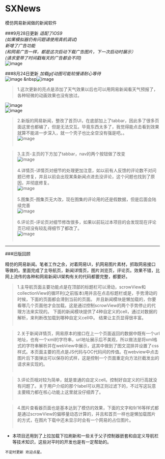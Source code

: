 # SXNews
模仿网易新闻做的新闻软件

###9月28日更新
_适配了iOS9_<br />
_(如果模拟器仍有问题请使用真机调试)_<br />
_新增了广告功能_<br />
_(和网易广告一样，都是这次启动下载广告图片，下一次启动时展示）_<br />
_(请求里带了时间戳每天的广告都会不同)_<br />
![image](https://github.com/dsxNiubility/SXNews/raw/master/screenshots/68.gif)<br />

###8月24日更新
_加载gif动图可能较慢请耐心等待_<br />
![image](https://github.com/dsxNiubility/SXNews/raw/master/screenshots/66.gif)
&nbsp![image](https://github.com/dsxNiubility/SXNews/raw/master/screenshots/65.gif)<br />

>1.这次更新的亮点是添加了天气效果以后也可以用网易新闻看天气预报了，各种轻微的动画效果也没有放过。

![image](https://github.com/dsxNiubility/SXNews/raw/master/screenshots/015.png)<br />
![image](https://github.com/dsxNiubility/SXNews/raw/master/screenshots/016.png)<br />



>2.新版的网易新闻，整改了首页UI，在底部加上了tabbar，因此多了很多页面这里也都编了，但是无法交互。毕竟东西太多了，我觉得能点击看到效果就算不能进一步深入，就一个壳子也比全空没有强是吧。。<br />
![image](https://github.com/dsxNiubility/SXNews/raw/master/screenshots/309.png)<br /><br />


>3.主页-主页的下方加了tabbar，nav的两个按钮做了改变<br />
![image](https://github.com/dsxNiubility/SXNews/raw/master/screenshots/011.png)<br /><br />
>4.详情页-详情页对细节的处理更加注意，如以前有人反馈的评论数不对问题已修复，并且以前会出现某条新闻点进去没评论，这个问题也找到了原因，并彻底修复。<br />
![image](https://github.com/dsxNiubility/SXNews/raw/master/screenshots/012.png)<br /><br />
>5.图集页-图集页无大改，现在图集的评论用的还是假数据，但是后面会陆续完善<br />
![image](https://github.com/dsxNiubility/SXNews/raw/master/screenshots/014.png)<br /><br />
>6.评论页-评论页对细节修改很多，如果以前玩过本项目的会发现现在评论页已经没有较乱得细节了都改了。<br />
![image](https://github.com/dsxNiubility/SXNews/raw/master/screenshots/013.png)<br /><br />



---
###旧版回顾

精仿的网易新闻。笔者工作之余，对着网易UI，扒网易图片素材，抓取网易接口等做的。里面完成了主导航页，新闻详情页，图片浏览页，评论页。效果不错，比网上流传的各种和网易新闻UI架构有关的代码都要完整，都要好。

>1.主导航页面主要功能点是在顶部的标题栏可以滑动，scrowView和collectionView的循环利(之前版本)用并且在点击标题栏或是，手势滑动的时候，下面的页面都会滑到当前的页面。 并且新闻模块是懒加载的，你要看哪几个页面他才会加载。这是通过控制scrowView的两个手势停止的代理方法来实现的。 下面的新闻模块提供了4种自定义的cell，通过对数据的解析，来判断改加载到哪种自定义cell中。 结果让主页显得很丰富。<br /><br />

>2.关于新闻详情页，网易原本的接口在上一个页面返回的数据中既有一个url地址，也有一个xml的字符串，url地址展示后不美观，所以做法是将xml格式的字符串解析并在webView中展示，这其中做到了图文混排并设置了css样式。本页面主要的亮点是JS代码与OC代码间的传值。在webview中点击图片后下面弹出可以保存的式样，这是控制一个页面重定向方法拦截发出的请求来实现的。<br /><br />

>3.评论页相对较为简单，就是普通的自定义cell。控制好自定义的行高就没有问题了。关于用户介绍的那个label可以用正则过滤下的，不过写这玩意主要精力都在核心功能上这里就没仔细弄了。<br /><br />

>4.图片查看器页面也是基本达到了模仿的效果，下面的文字和9/16等样式都是通过scrowView的偏移量动态计算的，并且和首页一样也是懒加载图片的方式，在图片下载中还未显示时会有一个网易的占位图片。<br /><br />

* 本项目还用到了上拉加载下拉刷新和一些关于父子控制器嵌套和自定义导航栏等技术知识，这些对平时的开发也是有一定帮助的。

`不定时更新 欢迎点星。`

